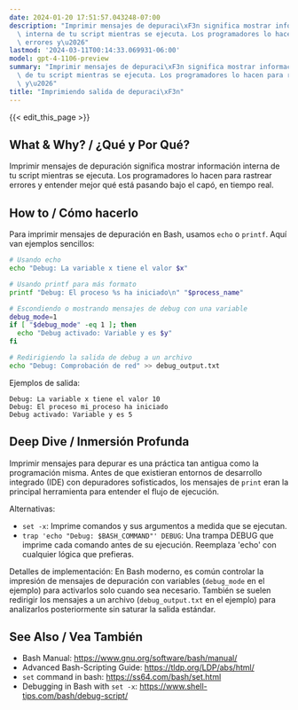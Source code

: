 ```yaml
---
date: 2024-01-20 17:51:57.043248-07:00
description: "Imprimir mensajes de depuraci\xF3n significa mostrar informaci\xF3n\
  \ interna de tu script mientras se ejecuta. Los programadores lo hacen para rastrear\
  \ errores y\u2026"
lastmod: '2024-03-11T00:14:33.069931-06:00'
model: gpt-4-1106-preview
summary: "Imprimir mensajes de depuraci\xF3n significa mostrar informaci\xF3n interna\
  \ de tu script mientras se ejecuta. Los programadores lo hacen para rastrear errores\
  \ y\u2026"
title: "Imprimiendo salida de depuraci\xF3n"
---
```


{{< edit_this_page >}}

## What & Why? / ¿Qué y Por Qué?
Imprimir mensajes de depuración significa mostrar información interna de tu script mientras se ejecuta. Los programadores lo hacen para rastrear errores y entender mejor qué está pasando bajo el capó, en tiempo real.

## How to / Cómo hacerlo
Para imprimir mensajes de depuración en Bash, usamos `echo` o `printf`. Aquí van ejemplos sencillos:

```Bash
# Usando echo
echo "Debug: La variable x tiene el valor $x"

# Usando printf para más formato
printf "Debug: El proceso %s ha iniciado\n" "$process_name"

# Escondiendo o mostrando mensajes de debug con una variable
debug_mode=1
if [ "$debug_mode" -eq 1 ]; then
  echo "Debug activado: Variable y es $y"
fi

# Redirigiendo la salida de debug a un archivo
echo "Debug: Comprobación de red" >> debug_output.txt
```

Ejemplos de salida:

```
Debug: La variable x tiene el valor 10
Debug: El proceso mi_proceso ha iniciado
Debug activado: Variable y es 5
```

## Deep Dive / Inmersión Profunda
Imprimir mensajes para depurar es una práctica tan antigua como la programación misma. Antes de que existieran entornos de desarrollo integrado (IDE) con depuradores sofisticados, los mensajes de `print` eran la principal herramienta para entender el flujo de ejecución.

Alternativas:
- `set -x`: Imprime comandos y sus argumentos a medida que se ejecutan.
- `trap 'echo "Debug: $BASH_COMMAND"' DEBUG`: Una trampa DEBUG que imprime cada comando antes de su ejecución. Reemplaza 'echo' con cualquier lógica que prefieras.

Detalles de implementación:
En Bash moderno, es común controlar la impresión de mensajes de depuración con variables (`debug_mode` en el ejemplo) para activarlos solo cuando sea necesario. También se suelen redirigir los mensajes a un archivo (`debug_output.txt` en el ejemplo) para analizarlos posteriormente sin saturar la salida estándar.

## See Also / Vea También
- Bash Manual: https://www.gnu.org/software/bash/manual/
- Advanced Bash-Scripting Guide: https://tldp.org/LDP/abs/html/
- `set` command in bash: https://ss64.com/bash/set.html
- Debugging in Bash with `set -x`: https://www.shell-tips.com/bash/debug-script/
